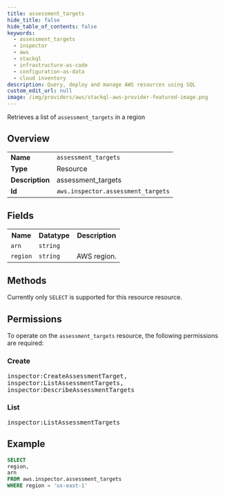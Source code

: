 ```yaml
---
title: assessment_targets
hide_title: false
hide_table_of_contents: false
keywords:
  - assessment_targets
  - inspector
  - aws
  - stackql
  - infrastructure-as-code
  - configuration-as-data
  - cloud inventory
description: Query, deploy and manage AWS resources using SQL
custom_edit_url: null
image: /img/providers/aws/stackql-aws-provider-featured-image.png
---
```

Retrieves a list of <code>assessment_targets</code> in a region

## Overview
<table><tbody>
<tr><td><b>Name</b></td><td><code>assessment_targets</code></td></tr>
<tr><td><b>Type</b></td><td>Resource</td></tr>
<tr><td><b>Description</b></td><td>assessment_targets</td></tr>
<tr><td><b>Id</b></td><td><code>aws.inspector.assessment_targets</code></td></tr>
</tbody></table>

## Fields
<table><tbody>
<tr><th>Name</th><th>Datatype</th><th>Description</th></tr>
<tr><td><code>arn</code></td><td><code>string</code></td><td></td></tr>
<tr><td><code>region</code></td><td><code>string</code></td><td>AWS region.</td></tr>

</tbody></table>

## Methods
Currently only <code>SELECT</code> is supported for this resource resource.

## Permissions

To operate on the <code>assessment_targets</code> resource, the following permissions are required:

### Create
<pre>
inspector:CreateAssessmentTarget,
inspector:ListAssessmentTargets,
inspector:DescribeAssessmentTargets</pre>

### List
<pre>
inspector:ListAssessmentTargets</pre>


## Example
```sql
SELECT
region,
arn
FROM aws.inspector.assessment_targets
WHERE region = 'us-east-1'
```
